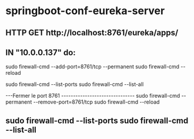 # springboot-conf-eureka-server

HTTP GET http://localhost:8761/eureka/apps/
-----------------------------------------------------
IN "10.0.0.137" do:
-----------------------------------------------------
sudo firewall-cmd --add-port=8761/tcp --permanent
sudo firewall-cmd --reload

sudo firewall-cmd --list-ports
sudo firewall-cmd --list-all

---Fermer le port 8761 -------------------------------
sudo firewall-cmd --permanent --remove-port=8761/tcp
sudo firewall-cmd --reload

sudo firewall-cmd --list-ports
sudo firewall-cmd --list-all
-----------------------------------------------------


